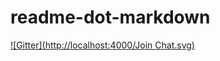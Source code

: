 # readme-dot-markdown
[![Gitter](http://localhost:4000/Join Chat.svg)](http://localhost:5000/gittertestbot/readme-dot-markdown?utm_source=badge&utm_medium=badge&utm_campaign=pr-badge)